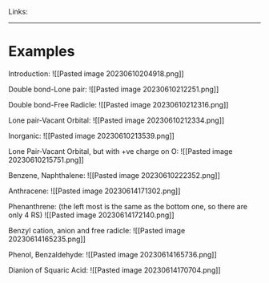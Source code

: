 Links: 
___
# Examples
Introduction:
![[Pasted image 20230610204918.png]]

Double bond-Lone pair:
![[Pasted image 20230610212251.png]]

Double bond-Free Radicle:
![[Pasted image 20230610212316.png]]

Lone pair-Vacant Orbital:
![[Pasted image 20230610212334.png]]

Inorganic:
![[Pasted image 20230610213539.png]]

Lone Pair-Vacant Orbital, but with +ve charge on O:
![[Pasted image 20230610215751.png]]

Benzene, Naphthalene:
![[Pasted image 20230610222352.png]]

Anthracene:
![[Pasted image 20230614171302.png]]

Phenanthrene: (the left most is the same as the bottom one, so there are only 4 RS)
![[Pasted image 20230614172140.png]]

Benzyl cation, anion and free radicle:
![[Pasted image 20230614165235.png]]

Phenol, Benzaldehyde:
![[Pasted image 20230614165736.png]]

Dianion of Squaric Acid:
![[Pasted image 20230614170704.png]]

